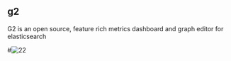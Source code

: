 ## g2
G2 is an open source, feature rich metrics dashboard and graph editor for elasticsearch

#![22](https://cloud.githubusercontent.com/assets/4953205/16793124/07579ebc-4901-11e6-8a27-ed42167c0e7e.gif)


